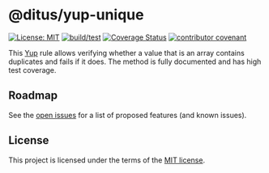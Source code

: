 # @ditus/yup-unique

[![License: MIT](https://img.shields.io:/github/license/ditus-software/yup-unique)](LICENSE)
[![build/test](https://github.com/ditus-software/yup-unique/actions/workflows/node.js.yml/badge.svg?branch=master)](https://github.com/ditus-software/yup-unique/actions/workflows/node.js.yml)
[![Coverage Status](https://coveralls.io/repos/github/ditus-software/yup-unique/badge.svg?branch=master)](https://coveralls.io/github/ditus-software/yup-unique?branch=master)
[![contributor covenant](https://img.shields.io/badge/Contributor%20Covenant-v2.0%20adopted-ff69b4.svg)](CODE-OF-CONDUCT.md)

This [Yup](https://github.com/jquense/yup) rule allows verifying whether a value
that is an array contains duplicates and fails if it does. The method is fully
documented and has high test coverage.

## Roadmap

See the [open issues](https://github.com/ditus-software/yup-unique/issues) for a
list of proposed features (and known issues).

## License

This project is licensed under the terms of the [MIT license](LICENSE).
